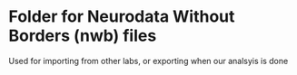 # Folder for Neurodata Without Borders (nwb) files

Used for importing from other labs, or exporting when our analsyis is done
